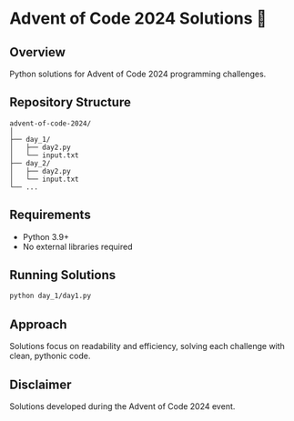 # Advent of Code 2024 Solutions 🎄

## Overview
Python solutions for Advent of Code 2024 programming challenges.

## Repository Structure
```
advent-of-code-2024/
│
├── day_1/
│   ├── day2.py
│   └── input.txt
├── day_2/
│   ├── day2.py
│   └── input.txt
└── ...
```

## Requirements
- Python 3.9+
- No external libraries required

## Running Solutions
```bash
python day_1/day1.py
```



## Approach
Solutions focus on readability and efficiency, solving each challenge with clean, pythonic code.

## Disclaimer
Solutions developed during the Advent of Code 2024 event.
